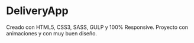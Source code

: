 # DeliveryApp
Creado con HTML5, CSS3, SASS, GULP y 100% Responsive. Proyecto con animaciones y con muy buen diseño.

